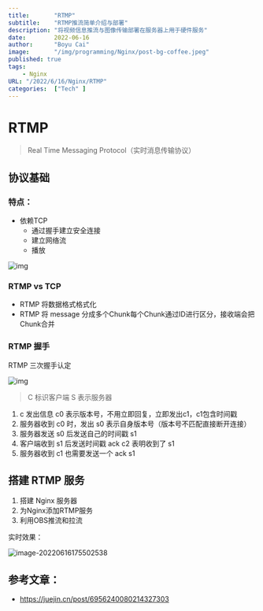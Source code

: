 ```yaml
---
title:       "RTMP"
subtitle:    "RTMP推流简单介绍与部署"
description: "将视频信息推流与图像传输部署在服务器上用于硬件服务"
date:        2022-06-16
author:      "Boyu Cai"
image:       "/img/programming/Nginx/post-bg-coffee.jpeg"
published: true
tags:
    - Nginx
URL: "/2022/6/16/Nginx/RTMP"
categories:  ["Tech" ]
---
```


# RTMP

> Real Time Messaging Protocol（实时消息传输协议）

## 协议基础

### 特点：

* 依赖TCP
  * 通过握手建立安全连接
  * 建立网络流
  * 播放

![img](https://personal-drawing-bed.oss-cn-beijing.aliyuncs.com/img/36f5ff95ce46485d8619e3fa71ea1da4tplv-k3u1fbpfcp-zoom-in-crop-mark1304000.webp)

### RTMP vs TCP

* RTMP 将数据格式格式化
* RTMP 将 message 分成多个Chunk每个Chunk通过ID进行区分，接收端会把Chunk合并



### RTMP 握手

RTMP 三次握手认定

![img](https://personal-drawing-bed.oss-cn-beijing.aliyuncs.com/img/fa8f93c741cf43dbbf86c43dca93f6cdtplv-k3u1fbpfcp-zoom-in-crop-mark1304000.webp)

> C 标识客户端      S 表示服务器

1. c 发出信息 c0 表示版本号，不用立即回复，立即发出c1，c1包含时间戳
2. 服务器收到 c0 时，发出 s0 表示自身版本号（版本号不匹配直接断开连接）
3. 服务器发送 s0 后发送自己的时间戳 s1 
4. 客户端收到 s1 后发送时间戳 ack c2 表明收到了 s1
5. 服务器收到 c1 也需要发送一个 ack s1



## 搭建 RTMP 服务

1. 搭建 Nginx 服务器
2. 为Nginx添加RTMP服务
3. 利用OBS推流和拉流

实时效果：

![image-20220616175502538](https://personal-drawing-bed.oss-cn-beijing.aliyuncs.com/img/image-20220616175502538.png)



## 参考文章：

* https://juejin.cn/post/6956240080214327303

